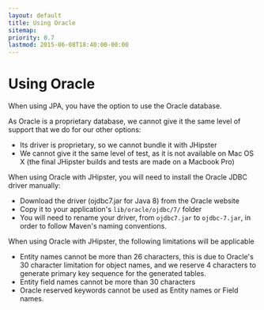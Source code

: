 ```yaml
---
layout: default
title: Using Oracle
sitemap:
priority: 0.7
lastmod: 2015-06-08T18:40:00-00:00
---
```


# <i class="fa fa-archive"></i> Using Oracle

When using JPA, you have the option to use the Oracle database.

As Oracle is a proprietary database, we cannot give it the same level of support that we do for our other options:

- Its driver is proprietary, so we cannot bundle it with JHipster
- We cannot give it the same level of test, as it is not available on Mac OS X (the final JHipster builds and tests are made on a Macbook Pro)

When using Oracle with JHipster, you will need to install the Oracle JDBC driver manually:

- Download the driver (ojdbc7.jar for Java 8) from the Oracle website
- Copy it to your application's `lib/oracle/ojdbc/7/` folder
- You will need to rename your driver, from `ojdbc7.jar` to `ojdbc-7.jar`, in order to follow Maven's naming conventions.

When using Oracle with JHipster, the following limitations will be applicable

- Entity names cannot be more than 26 characters, this is due to Oracle's 30 character limitation for object names, and we reserve 4 characters to generate primary key sequence for the generated tables.
- Entity field names cannot be more than 30 characters
- Oracle reserved keywords cannot be used as Entity names or Field names.
